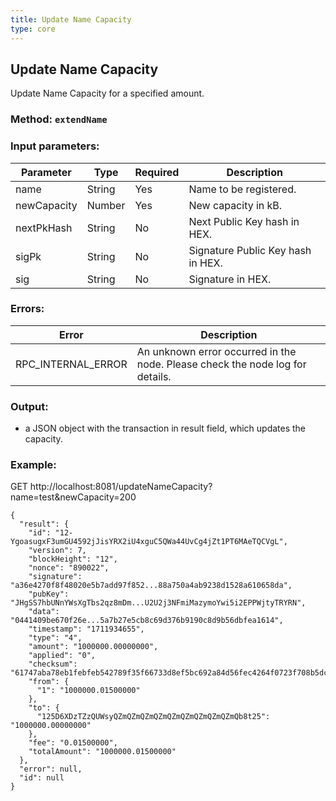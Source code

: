 ```yaml
---
title: Update Name Capacity
type: core
---
```

## Update Name Capacity
Update Name Capacity for a specified amount.
### Method: `extendName`
### Input parameters:

| Parameter | Type | Required | Description |
| --- | --- | --- | --- |
| name | String | Yes | Name to be registered. |
| newCapacity | Number | Yes | New capacity in kB. |
| nextPkHash | String | No | Next Public Key hash in HEX. |
| sigPk | String | No | Signature Public Key hash in HEX. |
| sig | String | No | Signature in HEX. |

### Errors:

| Error | Description |
| --- | --- |
| RPC_INTERNAL_ERROR | An unknown error occurred in the node. Please check the node log for details. |

### Output:
- a JSON object with the transaction in result field, which updates the capacity.

### Example:
GET http://localhost:8081/updateNameCapacity?name=test&newCapacity=200
```
{
  "result": {
    "id": "12-YgoasugxF3umGU4592jJisYRX2iU4xguC5QWa44UvCg4jZt1PT6MAeTQCVgL",
    "version": 7,
    "blockHeight": "12",
    "nonce": "890022",
    "signature": "a36e4270f8f48020e5b7add97f852...88a750a4ab9238d1528a610658da",
    "pubKey": "JHgSS7hbUNnYWsXgTbs2qz8mDm...U2U2j3NFmiMazymoYwi5i2EPPWjtyTRYRN",
    "data": "0441409be670f26e...5a7b27e5cb8c69d376b9190c8d9b56dbfea1614",
    "timestamp": "1711934655",
    "type": "4",
    "amount": "1000000.00000000",
    "applied": "0",
    "checksum": "61747aba78eb1febfeb542789f35f66733d8ef5bc692a84d56fec4264f0723f708b5dca8d9c40b1672f6ab01",
    "from": {
      "1": "1000000.01500000"
    },
    "to": {
      "125D6XDzTZzQUWsyQZmQZmQZmQZmQZmQZmQZmQZmQZmQb8t25": "1000000.00000000"
    },
    "fee": "0.01500000",
    "totalAmount": "1000000.01500000"
  },
  "error": null,
  "id": null
}
```
